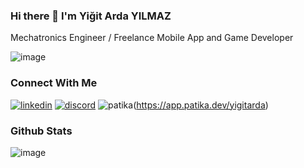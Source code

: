 ### Hi there 👋  I'm Yiğit Arda YILMAZ

Mechatronics Engineer / Freelance Mobile App and Game Developer

![image](https://github-profile-trophy.vercel.app/?username=Yigit41)

### Connect With Me
[![linkedin](https://img.shields.io/badge/LinkedIn-0077B5?style=for-the-badge&logo=linkedin&logoColor=white)](https://www.linkedin.com/in/yigit-arda-yilmaz)
[![discord](https://img.shields.io/badge/Discord-5865F2?style=for-the-badge&logo=discord&logoColor=white)]()
![patika](https://img.shields.io/badge/Patika.dev-444BFF?style=for-the-badge&logo=Patika.dev&logoColor=white)(https://app.patika.dev/yigitarda)

### Github Stats 
![image](https://github-readme-stats.vercel.app/api?username=Yigit41)




